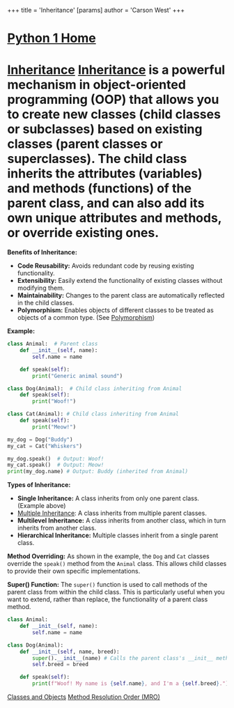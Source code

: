 +++
 title = 'Inheritance'
[params]
	author = 'Carson West'
+++
# [Python 1 Home](./../python-1-home/)
# [Inheritance](./../inheritance/)  [Inheritance](./../inheritance/) is a powerful mechanism in object-oriented programming (OOP) that allows you to create new classes (child classes or subclasses) based on existing classes (parent classes or superclasses).  The child class inherits the attributes (variables) and methods (functions) of the parent class, and can also add its own unique attributes and methods, or override existing ones.

**Benefits of Inheritance:**

* **Code Reusability:** Avoids redundant code by reusing existing functionality.
* **Extensibility:** Easily extend the functionality of existing classes without modifying them.
* **Maintainability:**  Changes to the parent class are automatically reflected in the child classes.
* **Polymorphism:** Enables objects of different classes to be treated as objects of a common type. (See [Polymorphism](./../polymorphism/))

**Example:**

```python
class Animal:  # Parent class
    def __init__(self, name):
        self.name = name

    def speak(self):
        print("Generic animal sound")

class Dog(Animal):  # Child class inheriting from Animal
    def speak(self):
        print("Woof!")

class Cat(Animal): # Child class inheriting from Animal
    def speak(self):
        print("Meow!")

my_dog = Dog("Buddy")
my_cat = Cat("Whiskers")

my_dog.speak()  # Output: Woof!
my_cat.speak()  # Output: Meow!
print(my_dog.name) # Output: Buddy (inherited from Animal)

```

**Types of Inheritance:**

* **Single Inheritance:** A class inherits from only one parent class.  (Example above)
* [Multiple Inheritance](./../multiple-inheritance/): A class inherits from multiple parent classes.
* **Multilevel Inheritance:** A class inherits from another class, which in turn inherits from another class.
* **Hierarchical Inheritance:** Multiple classes inherit from a single parent class.


**Method Overriding:**  As shown in the example, the `Dog` and `Cat` classes override the `speak()` method from the `Animal` class. This allows child classes to provide their own specific implementations.

**Super() Function:** The `super()` function is used to call methods of the parent class from within the child class.  This is particularly useful when you want to extend, rather than replace, the functionality of a parent class method.

```python
class Animal:
    def __init__(self, name):
        self.name = name

class Dog(Animal):
    def __init__(self, name, breed):
        super().__init__(name) # Calls the parent class's __init__ method
        self.breed = breed

    def speak(self):
        print(f"Woof! My name is {self.name}, and I'm a {self.breed}.")

```

[Classes and Objects](./../classes-and-objects/)
[Method Resolution Order (MRO)](./../method-resolution-order-(mro)/)
